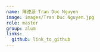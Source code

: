```yaml
---
name: 陳德源 Tran Duc Nguyen 
image: images/Tran Duc Nguyen.jpg 
role: master
group: alum
links:
  github: link_to_github 
---
```

